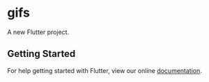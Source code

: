 # gifs

A new Flutter project.

## Getting Started

For help getting started with Flutter, view our online
[documentation](https://flutter.io/).
